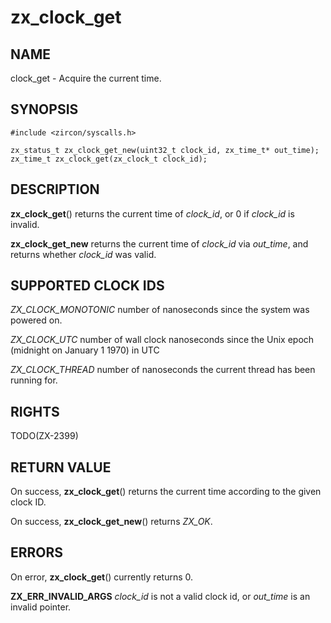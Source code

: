 # zx_clock_get

## NAME

clock_get - Acquire the current time.

## SYNOPSIS

```
#include <zircon/syscalls.h>

zx_status_t zx_clock_get_new(uint32_t clock_id, zx_time_t* out_time);
zx_time_t zx_clock_get(zx_clock_t clock_id);
```

## DESCRIPTION

**zx_clock_get**() returns the current time of *clock_id*, or 0 if *clock_id* is
invalid.

**zx_clock_get_new** returns the current time of *clock_id* via
  *out_time*, and returns whether *clock_id* was valid.

## SUPPORTED CLOCK IDS

*ZX_CLOCK_MONOTONIC* number of nanoseconds since the system was powered on.

*ZX_CLOCK_UTC* number of wall clock nanoseconds since the Unix epoch (midnight on January 1 1970) in UTC

*ZX_CLOCK_THREAD* number of nanoseconds the current thread has been running for.

## RIGHTS

TODO(ZX-2399)

## RETURN VALUE

On success, **zx_clock_get**() returns the current time according to the given clock ID.

On success, **zx_clock_get_new**() returns *ZX_OK*.

## ERRORS

On error, **zx_clock_get**() currently returns 0.

**ZX_ERR_INVALID_ARGS**  *clock_id* is not a valid clock id, or *out_time* is an invalid pointer.
